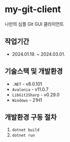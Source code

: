 # my-git-client

나만의 심플 Git GUI 클라이언트

## 작업기간

- 2024.01.19. ~ 2024.03.01.

## 기술스택 및 개발환경

- `.NET` - v8.0.101
- `Avalonia` - v11.0.7
- `LibGit2Sharp` - v0.29.0
- `Windows` - 21H1

## 개발환경 구동 절차

1. `dotnet build`
2. `dotnet run`
